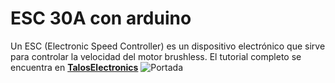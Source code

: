 # ESC 30A con arduino
Un ESC (Electronic Speed Controller) es un dispositivo electrónico que sirve para controlar la velocidad del motor brushless.
El tutorial completo se encuentra en [**TalosElectronics**](https://www.taloselectronics.com/blogs/tutoriales/esc-30a "TalosElectronics")
![Portada](https://cdn.shopify.com/s/files/1/0020/8027/6524/files/Portada_ESC_1024x1024.png?v=1578080280 "Portada")
